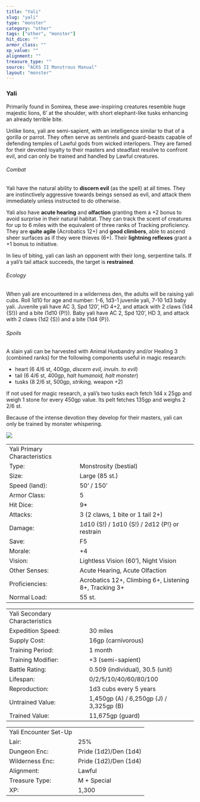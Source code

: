 ```yaml
---
title: "Yali"
slug: "yali"
type: "monster"
category: "other"
tags: ["other", "monster"]
hit_dice: ""
armor_class: ""
xp_value: ""
alignment: ""
treasure_type: ""
source: "ACKS II Monstrous Manual"
layout: "monster"
---
```


### Yali

Primarily found in Somirea, these awe-inspiring creatures resemble huge majestic lions, 6’ at the
shoulder, with short elephant-like tusks enhancing an already terrible bite.

Unlike lions, yali are semi-sapient, with an intelligence similar to that of a gorilla or parrot.
They often serve as sentinels and guard-beasts capable of defending temples of Lawful gods from
wicked interlopers. They are famed for their devoted loyalty to their masters and steadfast resolve
to confront evil, and can only be trained and handled by Lawful creatures.

###### Combat

Yali have the natural ability to **discern evil** (as the spell) at all times. They are
instinctively aggressive towards beings sensed as evil, and attack them immediately unless
instructed to do otherwise.

Yali also have **acute hearing** and **olfaction** granting them a +2 bonus to avoid surprise in
their natural habitat. They can track the scent of creatures for up to 6 miles with the equivalent
of three ranks of Tracking proficiency. They are **quite agile** (Acrobatics 12+) and **good
climbers**, able to ascend sheer surfaces as if they were thieves (6+). Their **lightning reflexes**
grant a +1 bonus to initiative.

In lieu of biting, yali can lash an opponent with their long, serpentine tails. If a yali’s tail
attack succeeds, the target is **restrained**.

###### Ecology

When yali are encountered in a wilderness den, the adults will be raising yali cubs. Roll 1d10 for
age and number: 1-6, 1d3-1 juvenile yali, 7-10 1d3 baby yali. Juvenile yali have AC 3, Spd 120’, HD
4+2, and attack with 2 claws (1d4 {S!}) and a bite (1d10 {P!}). Baby yali have AC 2, Spd 120’, HD 3,
and attack with 2 claws (1d2 {S}) and a bite (1d4 {P}).

###### Spoils

A slain yali can be harvested with Animal Husbandry and/or Healing 3 (combined ranks) for the
following components useful in magic research:

* heart (6 4/6 st, 400gp, *discern evil, invuln. to evil*)
* tail (6 4/6 st, 400gp, *halt humanoid, halt monster*)
* tusks (8 2/6 st, 500gp, *striking,* weapon +2)

If not used for magic research, a yali’s two tusks each fetch 1d4 x 25gp and weigh 1 stone for
every 450gp value. Its pelt fetches 135gp and weighs 2 2/6 st.

Because of the intense devotion they develop for their masters, yali can only be trained by monster
whispering.

![](data:image/png;base64...)

|  |  |
| --- | --- |
| Yali Primary Characteristics | |
| Type: | Monstrosity (bestial) |
| Size: | Large (85 st.) |
| Speed (land): | 50’ / 150’ |
| Armor Class: | 5 |
| Hit Dice: | 9\* |
| Attacks: | 3 (2 claws, 1 bite or 1 tail 2+) |
| Damage: | 1d10 {S!} / 1d10 {S!} / 2d12 {P!} or restrain |
| Save: | F5 |
| Morale: | +4 |
| Vision: | Lightless Vision (60’), Night Vision |
| Other Senses: | Acute Hearing, Acute Olfaction |
| Proficiencies: | Acrobatics 12+, Climbing 6+,  Listening 8+, Tracking 3+ |
| Normal Load: | 55 st. |

|  |  |
| --- | --- |
| Yali Secondary Characteristics | |
| Expedition Speed: | 30 miles |
| Supply Cost: | 16gp (carnivorous) |
| Training Period: | 1 month |
| Training Modifier: | +3 (semi-sapient) |
| Battle Rating: | 0.509 (individual), 30.5 (unit) |
| Lifespan: | 0/2/5/10/40/60/80/100 |
| Reproduction: | 1d3 cubs every 5 years |
| Untrained Value: | 1,450gp (A) / 6,250gp (J) / 3,325gp (B) |
| Trained Value: | 11,675gp (guard) |

|  |  |
| --- | --- |
| Yali Encounter Set-Up | |
| Lair: | 25% |
| Dungeon Enc: | Pride (1d2)/Den (1d4) |
| Wilderness Enc: | Pride (1d2)/Den (1d4) |
| Alignment: | Lawful |
| Treasure Type: | M + Special |
| XP: | 1,300 |
